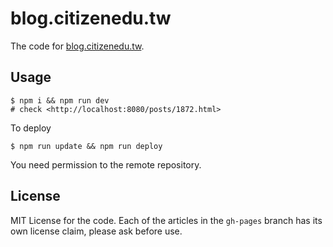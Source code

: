 
blog.citizenedu.tw
==================

The code for [blog.citizenedu.tw](https://blog.citizenedu.tw/).


Usage
-----

```
$ npm i && npm run dev
# check <http://localhost:8080/posts/1872.html>
```

To deploy

```
$ npm run update && npm run deploy
```

You need permission to the remote repository.


License
-------

MIT License for the code.  Each of the articles in the `gh-pages` branch has its own license claim, please ask before use.
